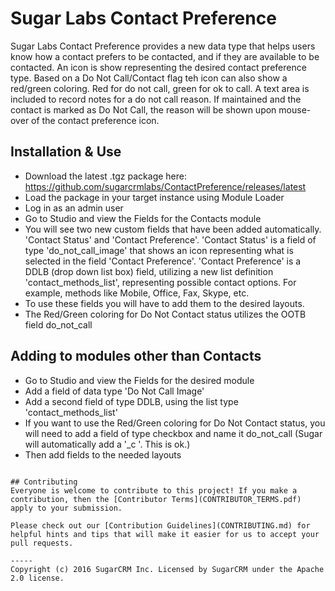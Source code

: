 # Sugar Labs Contact Preference

Sugar Labs Contact Preference provides a new data type that helps users know how a contact prefers to be contacted, and if they are available to be contacted. An icon is show representing the desired contact preference type. Based on a Do Not Call/Contact flag teh icon can also show a red/green coloring. Red for do not call, green for ok to call. A text area is included to record notes for a do not call reason. If maintained and the contact is marked as Do Not Call, the reason will be shown upon mouse-over of the contact preference icon.

## Installation & Use
* Download the latest .tgz package here: https://github.com/sugarcrmlabs/ContactPreference/releases/latest
* Load the package in your target instance using Module Loader
* Log in as an admin user
* Go to Studio and view the Fields for the Contacts module
* You will see two new custom fields that have been added automatically. 'Contact Status' and 'Contact Preference'. 'Contact Status' is a field of type 'do_not_call_image' that shows an icon representing what is selected in the field 'Contact Preference'. 'Contact Preference' is a DDLB (drop down list box) field, utilizing a new list definition 'contact_methods_list', representing possible contact options. For example, methods like Mobile, Office, Fax, Skype, etc.
* To use these fields you will have to add them to the desired layouts.
* The Red/Green coloring for Do Not Contact status utilizes the OOTB field do_not_call

## Adding to modules other than Contacts
* Go to Studio and view the Fields for the desired module
* Add a field of data type 'Do Not Call Image'
* Add a second field of type DDLB, using the list type 'contact_methods_list'
* If you want to use the Red/Green coloring for Do Not Contact status, you will need to add a field of type checkbox and name it do_not_call (Sugar will automatically add a '_c '. This is ok.)
* Then add fields to the needed layouts
```

## Contributing
Everyone is welcome to contribute to this project! If you make a contribution, then the [Contributor Terms](CONTRIBUTOR_TERMS.pdf) apply to your submission.

Please check out our [Contribution Guidelines](CONTRIBUTING.md) for helpful hints and tips that will make it easier for us to accept your pull requests.

-----
Copyright (c) 2016 SugarCRM Inc. Licensed by SugarCRM under the Apache 2.0 license.
